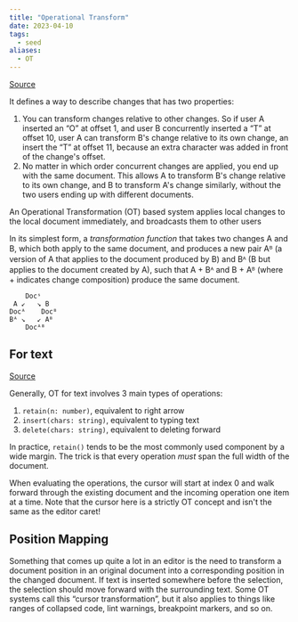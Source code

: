 ```yaml
---
title: "Operational Transform"
date: 2023-04-10
tags:
  - seed
aliases:
  - OT
---
```


[Source](https://marijnhaverbeke.nl/blog/collaborative-editing.html)

It defines a way to describe changes that has two properties:

1.  You can transform changes relative to other changes. So if user A inserted an “O” at offset 1, and user B concurrently inserted a “T” at offset 10, user A can transform B's change relative to its own change, an insert the “T” at offset 11, because an extra character was added in front of the change's offset.
2.  No matter in which order concurrent changes are applied, you end up with the same document. This allows A to transform B's change relative to its own change, and B to transform A's change similarly, without the two users ending up with different documents.

An Operational Transformation (OT) based system applies local changes to the local document immediately, and broadcasts them to other users

In its simplest form, a *transformation function* that takes two changes A and B, which both apply to the same document, and produces a new pair Aᴮ (a version of A that applies to the document produced by B) and Bᴬ (B but applies to the document created by A), such that A + Bᴬ and B + Aᴮ (where + indicates change composition) produce the same document.

```
    Docˢ
 A ↙   ↘ B
Docᴬ    Docᴮ
Bᴬ ↘   ↙ Aᴮ
    Docᴬᴮ
```

## For text
[Source](https://web.archive.org/web/20200406135608/http://www.codecommit.com/blog/java/understanding-and-applying-operational-transformation)

Generally, OT for text involves 3 main types of operations:
1. `retain(n: number)`, equivalent to right arrow
2. `insert(chars: string)`, equivalent to typing text
3. `delete(chars: string)`, equivalent to deleting forward

In practice, `retain()` tends to be the most commonly used component by a wide margin. The trick is that every operation _must_ span the full width of the document.

When evaluating the operations, the cursor will start at index 0 and walk forward through the existing document and the incoming operation one item at a time. Note that the cursor here is a strictly OT concept and isn't the same as the editor caret!

## Position Mapping

Something that comes up quite a lot in an editor is the need to transform a document position in an original document into a corresponding position in the changed document. If text is inserted somewhere before the selection, the selection should move forward with the surrounding text. Some OT systems call this “cursor transformation”, but it also applies to things like ranges of collapsed code, lint warnings, breakpoint markers, and so on.
